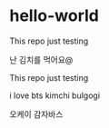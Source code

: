 # hello-world

This repo just testing

난 김치를 먹어요@

This repo just testing 

i love bts kimchi bulgogi

오케이 감자바스

